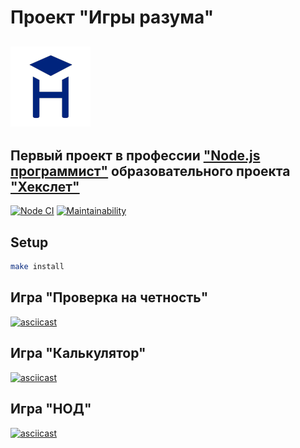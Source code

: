 # Проект "Игры разума"

## [![Hexlet Ltd. logo](https://raw.githubusercontent.com/Hexlet/hexletguides.github.io/master/images/hexlet_logo128.png)](https://ru.hexlet.io/pages/about)

## Первый проект в профессии ["Node.js программист"](https://ru.hexlet.io/professions/backend) образовательного проекта ["Хекслет"](https://ru.hexlet.io/pages/about)

[![Node CI](https://github.com/starkhv70/frontend-project-lvl1/workflows/Node.js%20CI/badge.svg)](https://github.com/starkhv70/frontend-project-lvl1/actions)
[![Maintainability](https://api.codeclimate.com/v1/badges/a99a88d28ad37a79dbf6/maintainability)](https://codeclimate.com/github/starkhv70/frontend-project-lvl1/maintainability)

## Setup

```sh
make install
```

## Игра "Проверка на четность"

[![asciicast](https://asciinema.org/a/E6myv4XZr0ADhhVhFbD6uj6Jl.svg)](https://asciinema.org/a/E6myv4XZr0ADhhVhFbD6uj6Jl)

## Игра "Калькулятор"

[![asciicast](https://asciinema.org/a/QQcHNrog55Rh7PIWjZEXLLR89.svg)](https://asciinema.org/a/QQcHNrog55Rh7PIWjZEXLLR89)

## Игра "НОД"

[![asciicast](https://asciinema.org/a/BddYY8JuHL2MOuMUHWD0SFuuL.svg)](https://asciinema.org/a/BddYY8JuHL2MOuMUHWD0SFuuL)
